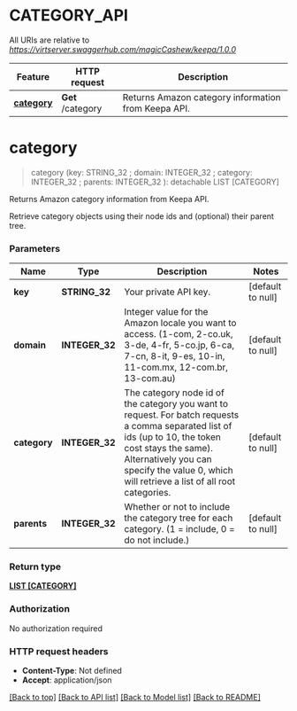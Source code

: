 # CATEGORY_API

All URIs are relative to *https://virtserver.swaggerhub.com/magicCashew/keepa/1.0.0*

Feature | HTTP request | Description
------------- | ------------- | -------------
[**category**](CATEGORY_API.md#category) | **Get** /category | Returns Amazon category information from Keepa API.


# **category**
> category (key: STRING_32 ; domain: INTEGER_32 ; category: INTEGER_32 ; parents: INTEGER_32 ): detachable LIST [CATEGORY]
	

Returns Amazon category information from Keepa API.

Retrieve category objects using their node ids and (optional) their parent tree.


### Parameters

Name | Type | Description  | Notes
------------- | ------------- | ------------- | -------------
 **key** | **STRING_32**| Your private API key. | [default to null]
 **domain** | **INTEGER_32**| Integer value for the Amazon locale you want to access. (1-com, 2-co.uk, 3-de, 4-fr, 5-co.jp, 6-ca, 7-cn, 8-it, 9-es, 10-in, 11-com.mx, 12-com.br, 13-com.au) | [default to null]
 **category** | **INTEGER_32**| The category node id of the category you want to request. For batch requests a comma separated list of ids (up to 10, the token cost stays the same). Alternatively you can specify the value 0, which will retrieve a list of all root categories. | [default to null]
 **parents** | **INTEGER_32**| Whether or not to include the category tree for each category. (1 &#x3D; include, 0 &#x3D; do not include.) | [default to null]

### Return type

[**LIST [CATEGORY]**](category.md)

### Authorization

No authorization required

### HTTP request headers

 - **Content-Type**: Not defined
 - **Accept**: application/json

[[Back to top]](#) [[Back to API list]](../README.md#documentation-for-api-endpoints) [[Back to Model list]](../README.md#documentation-for-models) [[Back to README]](../README.md)

